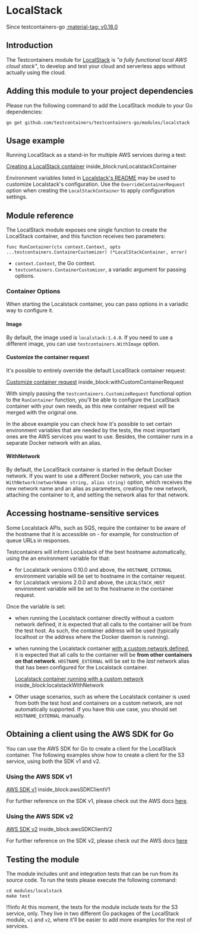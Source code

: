 # LocalStack

Since testcontainers-go <a href="https://github.com/testcontainers/testcontainers-go/releases/tag/v0.18.0"><span class="tc-version">:material-tag: v0.18.0</span></a>

## Introduction

The Testcontainers module for [LocalStack](http://localstack.cloud/) is _"a fully functional local AWS cloud stack"_, to develop and test your cloud and serverless apps without actually using the cloud.

## Adding this module to your project dependencies

Please run the following command to add the LocalStack module to your Go dependencies:

```
go get github.com/testcontainers/testcontainers-go/modules/localstack
```

## Usage example

Running LocalStack as a stand-in for multiple AWS services during a test:

<!--codeinclude-->
[Creating a LocalStack container](../../modules/localstack/examples_test.go) inside_block:runLocalstackContainer
<!--/codeinclude-->

Environment variables listed in [Localstack's README](https://github.com/localstack/localstack#configurations) may be used to customize Localstack's configuration. 
Use the `OverrideContainerRequest` option when creating the `LocalStackContainer` to apply configuration settings.

## Module reference

The LocalStack module exposes one single function to create the LocalStack container, and this function receives two parameters:

```golang
func RunContainer(ctx context.Context, opts ...testcontainers.ContainerCustomizer) (*LocalStackContainer, error)
```

- `context.Context`, the Go context.
- `testcontainers.ContainerCustomizer`, a variadic argument for passing options.

### Container Options

When starting the Localstack container, you can pass options in a variadic way to configure it.

#### Image

By default, the image used is `localstack:1.4.0`.  If you need to use a different image, you can use `testcontainers.WithImage` option.

#### Customize the container request

It's possible to entirely override the default LocalStack container request:

<!--codeinclude-->
[Customize container request](../../modules/localstack/localstack_test.go) inside_block:withCustomContainerRequest
<!--/codeinclude-->

With simply passing the `testcontainers.CustomizeRequest` functional option to the `RunContainer` function, you'll be able to configure the LocalStack container with your own needs, as this new container request will be merged with the original one.

In the above example you can check how it's possible to set certain environment variables that are needed by the tests, the most important ones are the AWS services you want to use. Besides, the container runs in a separate Docker network with an alias.

#### WithNetwork

By default, the LocalStack container is started in the default Docker network. If you want to use a different Docker network, you can use the `WithNetwork(networkName string, alias string)` option, which receives the new network name and an alias as parameters, creating the new network, attaching the container to it, and setting the network alias for that network.

## Accessing hostname-sensitive services

Some Localstack APIs, such as SQS, require the container to be aware of the hostname that it is accessible on - for example, for construction of queue URLs in responses.

Testcontainers will inform Localstack of the best hostname automatically, using the an environment variable for that:

* for Localstack versions 0.10.0 and above, the `HOSTNAME_EXTERNAL` environment variable will be set to hostname in the container request.
* for Localstack versions 2.0.0 and above, the `LOCALSTACK_HOST` environment variable will be set to the hostname in the container request.

Once the variable is set:

* when running the Localstack container directly without a custom network defined, it is expected that all calls to the container will be from the test host. As such, the container address will be used (typically localhost or the address where the Docker daemon is running).

* when running the Localstack container [with a custom network defined](/features/networking/#advanced-networking), it is expected that all calls to the container will be **from other containers on that network**. `HOSTNAME_EXTERNAL` will be set to the *last* network alias that has been configured for the Localstack container.

    <!--codeinclude-->
    [Localstack container running with a custom network](../../modules/localstack/examples_test.go) inside_block:localstackWithNetwork
    <!--/codeinclude-->

* Other usage scenarios, such as where the Localstack container is used from both the test host and containers on a custom network, are not automatically supported. If you have this use case, you should set `HOSTNAME_EXTERNAL` manually.

## Obtaining a client using the AWS SDK for Go

You can use the AWS SDK for Go to create a client for the LocalStack container. The following examples show how to create a client for the S3 service, using both the SDK v1 and v2.

### Using the AWS SDK v1

<!--codeinclude-->
[AWS SDK v1](../../modules/localstack/v1/s3_test.go) inside_block:awsSDKClientV1
<!--/codeinclude-->

For further reference on the SDK v1, please check out the AWS docs [here](https://docs.aws.amazon.com/sdk-for-go/v1/developer-guide/setting-up.html).

### Using the AWS SDK v2

<!--codeinclude-->
[AWS SDK v2](../../modules/localstack/v2/s3_test.go) inside_block:awsSDKClientV2
<!--/codeinclude-->

For further reference on the SDK v2, please check out the AWS docs [here](https://aws.github.io/aws-sdk-go-v2/docs/getting-started)

## Testing the module

The module includes unit and integration tests that can be run from its source code. To run the tests please execute the following command:

```
cd modules/localstack
make test
```

!!!info
	At this moment, the tests for the module include tests for the S3 service, only. They live in two different Go packages of the LocalStack module,
    `v1` and `v2`, where it'll be easier to add more examples for the rest of services.
